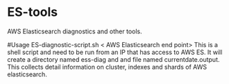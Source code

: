 # ES-tools
AWS Elasticsearch diagnostics and other tools. 

#Usage ES-diagnostic-script.sh < AWS Elasticsearch end point>
This is a shell script and need to be run from an IP that has access to AWS ES. It will create a directory named ess-diag and and file named currentdate.output. This collects detail information on cluster, indexes and shards of AWS elasticsearch.   
